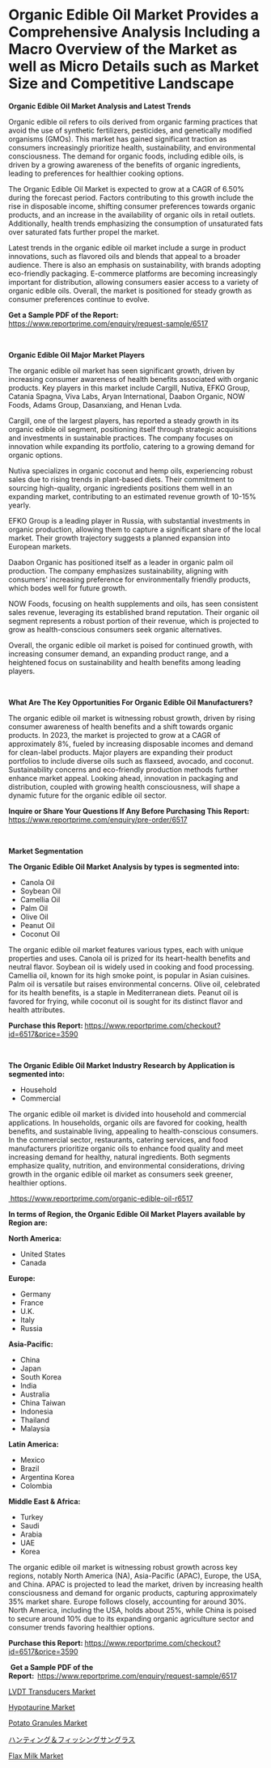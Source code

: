 <p><h1>Organic Edible Oil Market Provides a Comprehensive Analysis Including a Macro Overview of the Market as well as Micro Details such as Market Size and Competitive Landscape</h1></p><p><strong>Organic Edible Oil Market Analysis and Latest Trends</strong></p>
<p><p>Organic edible oil refers to oils derived from organic farming practices that avoid the use of synthetic fertilizers, pesticides, and genetically modified organisms (GMOs). This market has gained significant traction as consumers increasingly prioritize health, sustainability, and environmental consciousness. The demand for organic foods, including edible oils, is driven by a growing awareness of the benefits of organic ingredients, leading to preferences for healthier cooking options.</p><p>The Organic Edible Oil Market is expected to grow at a CAGR of 6.50% during the forecast period. Factors contributing to this growth include the rise in disposable income, shifting consumer preferences towards organic products, and an increase in the availability of organic oils in retail outlets. Additionally, health trends emphasizing the consumption of unsaturated fats over saturated fats further propel the market.</p><p>Latest trends in the organic edible oil market include a surge in product innovations, such as flavored oils and blends that appeal to a broader audience. There is also an emphasis on sustainability, with brands adopting eco-friendly packaging. E-commerce platforms are becoming increasingly important for distribution, allowing consumers easier access to a variety of organic edible oils. Overall, the market is positioned for steady growth as consumer preferences continue to evolve.</p></p>
<p><strong>Get a Sample PDF of the Report:&nbsp;</strong> <a href="https://www.reportprime.com/enquiry/request-sample/6517">https://www.reportprime.com/enquiry/request-sample/6517</a></p>
<p>&nbsp;</p>
<p><strong>Organic Edible Oil Major Market Players</strong></p>
<p><p>The organic edible oil market has seen significant growth, driven by increasing consumer awareness of health benefits associated with organic products. Key players in this market include Cargill, Nutiva, EFKO Group, Catania Spagna, Viva Labs, Aryan International, Daabon Organic, NOW Foods, Adams Group, Dasanxiang, and Henan Lvda.</p><p>Cargill, one of the largest players, has reported a steady growth in its organic edible oil segment, positioning itself through strategic acquisitions and investments in sustainable practices. The company focuses on innovation while expanding its portfolio, catering to a growing demand for organic options.</p><p>Nutiva specializes in organic coconut and hemp oils, experiencing robust sales due to rising trends in plant-based diets. Their commitment to sourcing high-quality, organic ingredients positions them well in an expanding market, contributing to an estimated revenue growth of 10-15% yearly.</p><p>EFKO Group is a leading player in Russia, with substantial investments in organic production, allowing them to capture a significant share of the local market. Their growth trajectory suggests a planned expansion into European markets.</p><p>Daabon Organic has positioned itself as a leader in organic palm oil production. The company emphasizes sustainability, aligning with consumers' increasing preference for environmentally friendly products, which bodes well for future growth.</p><p>NOW Foods, focusing on health supplements and oils, has seen consistent sales revenue, leveraging its established brand reputation. Their organic oil segment represents a robust portion of their revenue, which is projected to grow as health-conscious consumers seek organic alternatives.</p><p>Overall, the organic edible oil market is poised for continued growth, with increasing consumer demand, an expanding product range, and a heightened focus on sustainability and health benefits among leading players.</p></p>
<p>&nbsp;</p>
<p><strong>What Are The Key Opportunities For Organic Edible Oil Manufacturers?</strong></p>
<p><p>The organic edible oil market is witnessing robust growth, driven by rising consumer awareness of health benefits and a shift towards organic products. In 2023, the market is projected to grow at a CAGR of approximately 8%, fueled by increasing disposable incomes and demand for clean-label products. Major players are expanding their product portfolios to include diverse oils such as flaxseed, avocado, and coconut. Sustainability concerns and eco-friendly production methods further enhance market appeal. Looking ahead, innovation in packaging and distribution, coupled with growing health consciousness, will shape a dynamic future for the organic edible oil sector.</p></p>
<p><strong>Inquire or Share Your Questions If Any Before Purchasing This Report:</strong> <a href="https://www.reportprime.com/enquiry/pre-order/6517">https://www.reportprime.com/enquiry/pre-order/6517</a></p>
<p>&nbsp;</p>
<p><strong>Market Segmentation</strong></p>
<p><strong>The Organic Edible Oil Market Analysis by types is segmented into:</strong></p>
<p><ul><li>Canola Oil</li><li>Soybean Oil</li><li>Camellia Oil</li><li>Palm Oil</li><li>Olive Oil</li><li>Peanut Oil</li><li>Coconut Oil</li></ul></p>
<p><p>The organic edible oil market features various types, each with unique properties and uses. Canola oil is prized for its heart-health benefits and neutral flavor. Soybean oil is widely used in cooking and food processing. Camellia oil, known for its high smoke point, is popular in Asian cuisines. Palm oil is versatile but raises environmental concerns. Olive oil, celebrated for its health benefits, is a staple in Mediterranean diets. Peanut oil is favored for frying, while coconut oil is sought for its distinct flavor and health attributes.</p></p>
<p><strong>Purchase this Report:&nbsp;</strong><a href="https://www.reportprime.com/checkout?id=6517&price=3590">https://www.reportprime.com/checkout?id=6517&price=3590</a></p>
<p>&nbsp;</p>
<p><strong>The Organic Edible Oil Market Industry Research by Application is segmented into:</strong></p>
<p><ul><li>Household</li><li>Commercial</li></ul></p>
<p><p>The organic edible oil market is divided into household and commercial applications. In households, organic oils are favored for cooking, health benefits, and sustainable living, appealing to health-conscious consumers. In the commercial sector, restaurants, catering services, and food manufacturers prioritize organic oils to enhance food quality and meet increasing demand for healthy, natural ingredients. Both segments emphasize quality, nutrition, and environmental considerations, driving growth in the organic edible oil market as consumers seek greener, healthier options.</p></p>
<p><a href="https://www.reportprime.com/organic-edible-oil-r6517">&nbsp;https://www.reportprime.com/organic-edible-oil-r6517</a></p>
<p><strong>In terms of Region, the Organic Edible Oil Market Players available by Region are:</strong></p>
<p>
    <p> <strong> North America: </strong>
        <ul>
            <li>United States</li>
            <li>Canada</li>
        </ul>
        </p> 
    <p> <strong> Europe: </strong>
        <ul>
            <li>Germany</li>
            <li>France</li>
            <li>U.K.</li>
            <li>Italy</li>
            <li>Russia</li>
        </ul>
        </p> 
    <p> <strong> Asia-Pacific: </strong>
        <ul>
            <li>China</li>
            <li>Japan</li>
            <li>South Korea</li>
            <li>India</li>
            <li>Australia</li>
            <li>China Taiwan</li>
            <li>Indonesia</li>
            <li>Thailand</li>
            <li>Malaysia</li>
        </ul>
        </p> 
    <p> <strong> Latin America: </strong>
        <ul>
            <li>Mexico</li>
            <li>Brazil</li>
            <li>Argentina Korea</li>
            <li>Colombia</li>
        </ul>
        </p> 
    <p> <strong> Middle East & Africa: </strong>
        <ul>
            <li>Turkey</li>
            <li>Saudi</li>
            <li>Arabia</li>
            <li>UAE</li>
            <li>Korea</li>
        </ul>
    </p>
    </p>
<p><p>The organic edible oil market is witnessing robust growth across key regions, notably North America (NA), Asia-Pacific (APAC), Europe, the USA, and China. APAC is projected to lead the market, driven by increasing health consciousness and demand for organic products, capturing approximately 35% market share. Europe follows closely, accounting for around 30%. North America, including the USA, holds about 25%, while China is poised to secure around 10% due to its expanding organic agriculture sector and consumer trends favoring healthier options.</p></p>
<p><strong>Purchase this Report: </strong><a href="https://www.reportprime.com/checkout?id=6517&price=3590">https://www.reportprime.com/checkout?id=6517&price=3590</a></p>
<p>&nbsp;<strong>Get a Sample PDF of the Report:&nbsp;&nbsp;</strong><a href="https://www.reportprime.com/enquiry/request-sample/6517">https://www.reportprime.com/enquiry/request-sample/6517</a></p>
<p><strong></strong></p>
<p><p><a href="https://www.linkedin.com/pulse/lvdt-transducers-market-global-insights-sales-trends-ijzwe?trackingId=LVHCFzONTuO4%2BNtvsw9QAA%3D%3D">LVDT Transducers Market</a></p><p><a href="https://www.linkedin.com/pulse/navigating-global-hypotaurine-market-landscape-trends-8uj4e?trackingId=HUYZEXGwSACHPvCiJZrGHw%3D%3D">Hypotaurine Market</a></p><p><a href="https://github.com/JubayerMia832/Market-Research-Report-List-1/blob/main/potato-granules-market.md">Potato Granules Market</a></p><p><a href="https://medium.com/@barbarakss89/%E3%82%B0%E3%83%AD%E3%83%BC%E3%83%90%E3%83%AB%E3%81%AA%E3%83%8F%E3%83%B3%E3%83%86%E3%82%A3%E3%83%B3%E3%82%B0%E3%81%8A%E3%82%88%E3%81%B3%E3%83%95%E3%82%A3%E3%83%83%E3%82%B7%E3%83%B3%E3%82%B0%E7%94%A8%E3%82%B5%E3%83%B3%E3%82%B0%E3%83%A9%E3%82%B9%E5%B8%82%E5%A0%B4%E3%81%AE%E8%A6%8F%E6%A8%A1%E3%81%AF-%E5%B9%B4%E5%B9%B3%E5%9D%87%E6%88%90%E9%95%B7%E7%8E%87-cagr-14-5-%E3%81%AB%E9%81%94%E3%81%99%E3%82%8B%E8%A6%8B%E8%BE%BC%E3%81%BF%E3%81%A7%E3%81%82%E3%82%8A-%E3%81%93%E3%81%AE%E8%A8%98%E4%BA%8B%E3%81%A7%E3%81%AF2024%E5%B9%B4%E3%81%8B%E3%82%892031%E5%B9%B4%E3%81%BE%E3%81%A7%E3%81%AE%E5%B8%82%E5%A0%B4%E3%81%AE%E6%88%90%E9%95%B7-%E3%83%88%E3%83%AC%E3%83%B3%E3%83%89-%E6%A9%9F%E4%BC%9A-%E3%81%8A%E3%82%88%E3%81%B3-139bf45d238f">ハンティング＆フィッシングサングラス</a></p><p><a href="https://github.com/ygfu6u/Market-Research-Report-List-1/blob/main/flax-milk-market.md">Flax Milk Market</a></p></p>